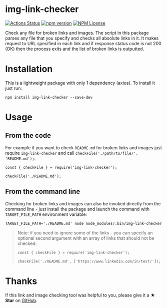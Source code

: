 # img-link-checker

[![Actions Status](https://github.com/Marketionist/img-link-checker/workflows/Build%20and%20Test/badge.svg?branch=master)](https://github.com/Marketionist/img-link-checker/actions)
[![npm version](https://img.shields.io/npm/v/img-link-checker.svg)](https://www.npmjs.com/package/img-link-checker)
[![NPM License](https://img.shields.io/npm/l/img-link-checker.svg)](https://github.com/Marketionist/img-link-checker/blob/master/LICENSE)

Check any file for broken links and images. The script in this package parses any file that you specify and checks all
absolute links in it. It makes request to URL specified in each link and if response status code is not 200 (OK) then
the process exits and the list of broken links is outputted. 

# Installation
This is a lightweight package with only 1 dependency (axios). To install it just run:
```
npm install img-link-checker --save-dev
```

# Usage

## From the code
For example if you want to check `README.md` for broken links and images just require `img-link-checker` and call
`checkFile('./path/to/file/', 'README.md');`:
```
const { checkFile } = require('img-link-checker');

checkFile('./README.md');
```

## From the command line
Checking for broken links and images can also be invoked directly from the command line - just install the package and
launch the command with `TARGET_FILE_PATH` environment variable:
```
TARGET_FILE_PATH='./README.md' node node_modules/.bin/img-link-checker
```

> Note: if you need to ignore some of the links - you can specify
> an optional second argument with an array of links that should
> not be checked:
> ```
> const { checkFile } = require('img-link-checker');
>
> checkFile('./README.md', ['https://www.linkedin.com/in/test/']);
> ```

# Thanks
If this link and image checking tool was helpful to you, please give it a **★ Star**
on [GitHub](https://github.com/Marketionist/img-link-checker).
